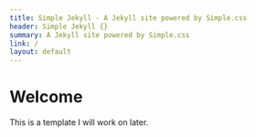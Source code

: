 ```yaml
---
title: Simple Jekyll - A Jekyll site powered by Simple.css
header: Simple Jekyll {}
summary: A Jekyll site powered by Simple.css
link: /
layout: default
---
```


# Welcome

This is a template I will work on later. 